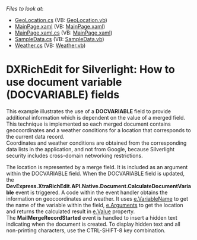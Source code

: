 <!-- default file list -->
*Files to look at*:

* [GeoLocation.cs](./CS/DocumentVariablesExample/GeoLocation.cs) (VB: [GeoLocation.vb](./VB/DocumentVariablesExample/GeoLocation.vb))
* [MainPage.xaml](./CS/DocumentVariablesExample/MainPage.xaml) (VB: [MainPage.xaml](./VB/DocumentVariablesExample/MainPage.xaml))
* [MainPage.xaml.cs](./CS/DocumentVariablesExample/MainPage.xaml.cs) (VB: [MainPage.xaml](./VB/DocumentVariablesExample/MainPage.xaml))
* [SampleData.cs](./CS/DocumentVariablesExample/SampleData.cs) (VB: [SampleData.vb](./VB/DocumentVariablesExample/SampleData.vb))
* [Weather.cs](./CS/DocumentVariablesExample/Weather.cs) (VB: [Weather.vb](./VB/DocumentVariablesExample/Weather.vb))
<!-- default file list end -->
# DXRichEdit for Silverlight: How to use document variable (DOCVARIABLE) fields


<p>This example illustrates the use of a <strong>DOCVARIABLE </strong>field to provide additional information which is dependent on the value of a merged field. This technique is implemented so each merged document contains geocoordinates and a weather conditions for a location that corresponds to the current data record.<br />
Coordinates and weather conditions are obtained from the corresponding data lists in the application, and not from Google, because Silverlight security includes cross-domain networking restrictions.</p><p>The location is represented by a merge field. It is included as an argument within the DOCVARIABLE field. When the DOCVARIABLE field is updated, the <strong>DevExpress.XtraRichEdit.API.Native.Document.CalculateDocumentVariable</strong> event is triggered. A code within the event handler obtains the information on geocoordinates and weather. It uses <u>e.VariableName</u> to get the name of the variable within the field, <u>e.Arguments</u> to get the location and returns the calculated result in <u>e.Value</u> property.<br />
The <strong>MailMergeRecordStarted</strong> event is handled to insert a hidden text indicating when the document is created. To display hidden text and all non-printing characters, use the CTRL-SHIFT-8 key combination.</p><p><br />
</p><br />


<br/>


